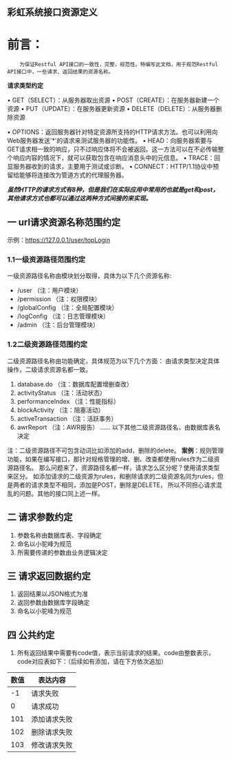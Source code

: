彩虹系统接口资源定义
---
# 前言：

	    为保证Restful API接口的一致性，完整，规范性。特编写此文档，用于规范Restful API接口中，一些请求、返回结果的资源名称。
	

 **请求类型约定**
 
•	GET（SELECT）：从服务器取出资源
•	POST（CREATE）：在服务器新建一个资源
•	PUT（UPDATE）：在服务器更新资源
•	DELETE（DELETE）：从服务器删除资源

•   OPTIONS：返回服务器针对特定资源所支持的HTTP请求方法。也可以利用向Web服务器发送'*'的请求来测试服务器的功能性。 
•   HEAD：向服务器索要与GET请求相一致的响应，只不过响应体将不会被返回。这一方法可以在不必传输整个响应内容的情况下，就可以获取包含在响应消息头中的元信息。 
•   TRACE：回显服务器收到的请求，主要用于测试或诊断。 
•   CONNECT：HTTP/1.1协议中预留给能够将连接改为管道方式的代理服务器。

**_虽然HTTP的请求方式有8种，但是我们在实际应用中常用的也就是get和post，其他请求方式也都可以通过这两种方式间接的来实现。_**

## 一 url请求资源名称范围约定
示例：https://127.0.0.1/user/topLogin

### 1.1一级资源路径范围约定
一级资源路径名称由模块划分取得，具体为以下几个资源名称:
* /user				    	（注：用户模块）
* /permission				（注：权限模块）
* /globalConfig			    （注：全局配置模块）
* /logConfig				（注：日志管理模块）
* /admin                    （注：后台管理模块）

### 1.2二级资源路径范围约定
二级资源路径名称由功能确定，具体规范为以下几个方面：
由请求类型决定具体操作，二级请求资源名都一致。

1. database.do					（注：数据库配置增删查改）
2. activityStatus				（注：活动状态）
3. performanceIndex			    （注：性能指标）
4. blockActivity				（注：阻塞活动）
5. activeTransaction			（注：活跃事务）
6. awrReport			     	（注：AWR报告）
……
以下其他二级资源路径名，由数据库表名决定

注：二级资源路径不可包含动词比如添加的add，删除的delete。
**案例**：规则管理功能，如果在编写接口，那针对规格管理的增、删、改查都使用rules作为二级资源路径名。
      那么问题来了，资源路径名都一样，请求怎么区分呢？使用请求类型来区分。
      如添加请求的二级资源为rules，和删除请求的二级资源名同为rules，但是两者的请求类型不相同，添加是POST，删除是DELETE，
      所以不同担心请求混乱的问题。其他的接口同上述一样。

## 二 请求参数约定
1.	参数名称由数据库表、字段确定
2.	命名以小驼峰为规范
3.	所需要传递的参数由业务逻辑决定

## 三 请求返回数据约定
1. 返回结果以JSON格式为准
2. 返回参数由数据库字段确定
3. 命名以小驼峰为规范

## 四 公共约定
1.	所有返回结果中需要有code值，表示当前请求的结果。code由整数表示，code对应表如下：（后续如有添加，请在下方依次追加）

|数值|表达内容|
| --- | ---|
| -1|请求失败|
| 0 |请求成功|
|101|添加请求失败|
|102|删除请求失败|
|103|修改请求失败|




